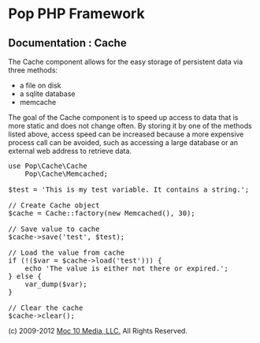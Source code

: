 Pop PHP Framework
=================

Documentation : Cache
---------------------

The Cache component allows for the easy storage of persistent data via three methods:

* a file on disk
* a sqlite database
* memcache

The goal of the Cache component is to speed up access to data that is more static and does not change often. By storing it by one of the methods listed above, access speed can be increased because a more expensive process call can be avoided, such as accessing a large database or an external web address to retrieve data.

<pre>
use Pop\Cache\Cache
    Pop\Cache\Memcached;

$test = 'This is my test variable. It contains a string.';

// Create Cache object
$cache = Cache::factory(new Memcached(), 30);

// Save value to cache
$cache->save('test', $test);

// Load the value from cache
if (!($var = $cache->load('test'))) {
    echo 'The value is either not there or expired.';
} else {
    var_dump($var);
}

// Clear the cache
$cache->clear();
</pre>

(c) 2009-2012 [Moc 10 Media, LLC.](http://www.moc10media.com) All Rights Reserved.
